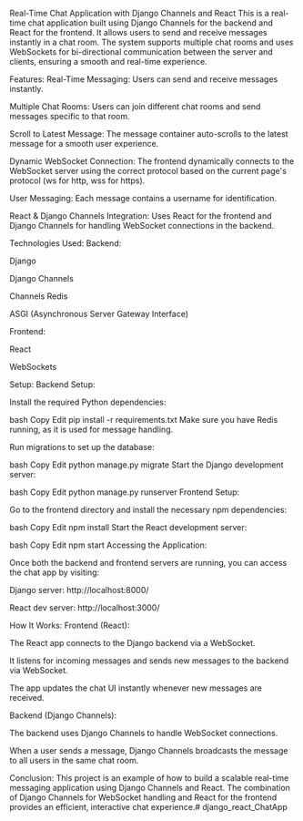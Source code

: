 Real-Time Chat Application with Django Channels and React
This is a real-time chat application built using Django Channels for the backend and React for the frontend. It allows users to send and receive messages instantly in a chat room. The system supports multiple chat rooms and uses WebSockets for bi-directional communication between the server and clients, ensuring a smooth and real-time experience.

Features:
Real-Time Messaging: Users can send and receive messages instantly.

Multiple Chat Rooms: Users can join different chat rooms and send messages specific to that room.

Scroll to Latest Message: The message container auto-scrolls to the latest message for a smooth user experience.

Dynamic WebSocket Connection: The frontend dynamically connects to the WebSocket server using the correct protocol based on the current page's protocol (ws for http, wss for https).

User Messaging: Each message contains a username for identification.

React & Django Channels Integration: Uses React for the frontend and Django Channels for handling WebSocket connections in the backend.

Technologies Used:
Backend:

Django

Django Channels

Channels Redis

ASGI (Asynchronous Server Gateway Interface)

Frontend:

React

WebSockets

Setup:
Backend Setup:

Install the required Python dependencies:

bash
Copy
Edit
pip install -r requirements.txt
Make sure you have Redis running, as it is used for message handling.

Run migrations to set up the database:

bash
Copy
Edit
python manage.py migrate
Start the Django development server:

bash
Copy
Edit
python manage.py runserver
Frontend Setup:

Go to the frontend directory and install the necessary npm dependencies:

bash
Copy
Edit
npm install
Start the React development server:

bash
Copy
Edit
npm start
Accessing the Application:

Once both the backend and frontend servers are running, you can access the chat app by visiting:

Django server: http://localhost:8000/

React dev server: http://localhost:3000/

How It Works:
Frontend (React):

The React app connects to the Django backend via a WebSocket.

It listens for incoming messages and sends new messages to the backend via WebSocket.

The app updates the chat UI instantly whenever new messages are received.

Backend (Django Channels):

The backend uses Django Channels to handle WebSocket connections.

When a user sends a message, Django Channels broadcasts the message to all users in the same chat room.

Conclusion:
This project is an example of how to build a scalable real-time messaging application using Django Channels and React. The combination of Django Channels for WebSocket handling and React for the frontend provides an efficient, interactive chat experience.# django_react_ChatApp
